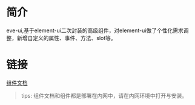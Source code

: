 # 简介

 eve-ui,基于element-ui二次封装的高级组件，对element-ui做了个性化需求调整，新增自定义的属性、事件、方法、slot等。

# 链接

 [组件文档](http://192.168.208.9:9080/eve-ui/)

 > tips: 组件文档和组件都是部署在内网中，请在内网环境中打开与安装。

